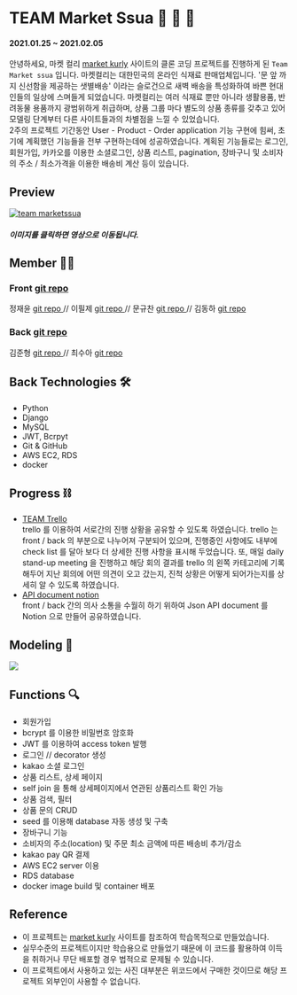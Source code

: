 # TEAM Market Ssua 💟 🛒 🚛 
#### 2021.01.25 ~ 2021.02.05
안녕하세요, 마켓 컬리 [market kurly](https://www.kurly.com/shop/main/index.php) 사이트의 클론 코딩 프로젝트를 진행하게 된 `Team Market ssua` 입니다. 마켓컬리는 대한민국의 온라인 식재료 판매업체입니다. '문 앞 까지 신선함을 제공하는 샛별배송' 이라는 슬로건으로 새벽 배송을 특성화하여 바쁜 현대인들의 일상에 스며들게 되었습니다. 마켓컬리는 여러 식재료 뿐만 아니라 생활용품, 반려동물 용품까지 광범위하게 취급하며, 상품 그룹 마다 별도의 상품 종류를 갖추고 있어 모델링 단계부터 다른 사이트들과의 차별점을 느낄 수 있었습니다.<br>
2주의 프로젝트 기간동안 User - Product - Order application 기능 구현에 힘써, 초기에 계획했던 기능들을 전부 구현하는데에 성공하였습니다. 계획된 기능들로는 로그인, 회원가입, 카카오를 이용한 소셜로그인, 상품 리스트, pagination, 장바구니 및 소비자의 주소 / 최소가격을 이용한 배송비 계산 등이 있습니다.
## Preview 
[![team marketssua](https://images.velog.io/images/sue517/post/fe661ddf-7d57-4d03-84d4-d2f679d9efa2/%E1%84%89%E1%85%B3%E1%84%8F%E1%85%B3%E1%84%85%E1%85%B5%E1%86%AB%E1%84%89%E1%85%A3%E1%86%BA%202021-02-06%20%E1%84%8B%E1%85%A9%E1%84%92%E1%85%AE%204.29.42.png)](https://youtu.be/ifrAm2Tn6PE)
##### 이미지를 클릭하면 영상으로 이동됩니다.

## Member 🕺🏻 <br>
### Front <a href="https://github.com/wecode-bootcamp-korea/16-2nd-market-ssua-frontend"> git repo </a> <br>
정재윤 <a href="https://github.com/sbjeong222"> git repo </a> // 이필제 <a href="https://github.com/xxpiiiide"> git repo </a> // 문규찬 <a href="https://github.com/moonkyuchan"> git repo </a> // 김동하 <a href="https://github.com/finalslug"> git repo</a> <br>
### Back <a href="https://github.com/wecode-bootcamp-korea/16-2nd-market-ssua-backend"> git repo </a> <br>
김준형 <a href="https://github.com/ddalkigum"> git repo </a> // 최수아 <a href="https://github.com/sue517"> git repo</a> <br>
## Back Technologies 🛠
- Python
- Django
- MySQL
- JWT, Bcrpyt
- Git & GitHub
- AWS EC2, RDS
- docker

## Progress ⛓
- <a href="https://trello.com/b/JBzF7qXW/market-ssua"> TEAM Trello </a> <br>
trello 를 이용하여 서로간의 진행 상황을 공유할 수 있도록 하였습니다. trello 는 front / back 의 부분으로 나누어져 구분되어 있으며, 진행중인 사항에도 내부에 check list 를 달아 보다 더 상세한 진행 사항을 표시해 두었습니다. 또, 매일 daily stand-up meeting 을 진행하고 해당 회의 결과를 trello 의 왼쪽 카테고리에 기록해두어 지난 회의에 어떤 의견이 오고 갔는지, 진척 상황은 어떻게 되어가는지를 상세히 알 수 있도록 하였습니다.
- <a href="https://www.notion.so/51571f832f014d94a70d2b1ca36c7c39"> API document notion </a> <br>
front / back 간의 의사 소통을 수월히 하기 위하여 Json API document 를 Notion 으로 만들어 공유하였습니다. 

## Modeling 📑
<img src="https://media.vlpt.us/images/sue517/post/3c651f75-a713-4047-8186-ea695ef55ef7/%E1%84%89%E1%85%B3%E1%84%8F%E1%85%B3%E1%84%85%E1%85%B5%E1%86%AB%E1%84%89%E1%85%A3%E1%86%BA%202021-01-27%20%E1%84%8B%E1%85%A9%E1%84%8C%E1%85%A5%E1%86%AB%202.13.48.png">

## Functions 🔍
- 회원가입
- bcrypt 를 이용한 비밀번호 암호화
- JWT 를 이용하여 access token 발행
- 로그인 // decorator 생성
- kakao 소셜 로그인
- 상품 리스트, 상세 페이지
- self join 을 통해 상세페이지에서 연관된 상품리스트 확인 가능
- 상품 검색, 필터
- 상품 문의 CRUD
- seed 를 이용해 database 자동 생성 및 구축
- 장바구니 기능
- 소비자의 주소(location) 및 주문 최소 금액에 따른 배송비 추가/감소
- kakao pay QR 결제
- AWS EC2 server 이용
- RDS database
- docker image build 및 container 배포

## Reference 

- 이 프로젝트는 [market kurly](https://www.kurly.com/shop/main/index.php) 사이트를 참조하여 학습목적으로 만들었습니다.
- 실무수준의 프로젝트이지만 학습용으로 만들었기 때문에 이 코드를 활용하여 이득을 취하거나 무단 배포할 경우 법적으로 문제될 수 있습니다.
- 이 프로젝트에서 사용하고 있는 사진 대부분은 위코드에서 구매한 것이므로 해당 프로젝트 외부인이 사용할 수 없습니다.
